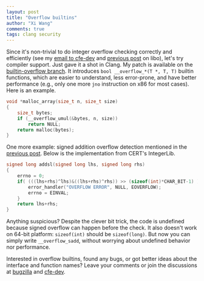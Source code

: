 ```yaml
---
layout: post
title: "Overflow builtins"
author: "Xi Wang"
comments: true
tags: clang security
---
```

Since it's non-trivial to do integer overflow checking correctly
and efficiently (see my
[email to cfe-dev](http://lists.cs.uiuc.edu/pipermail/cfe-dev/2012-March/020246.html)
and [previous post]({{page.previous.url}}) on libo),
let's try compiler support.  Just gave it a shot in Clang.
My patch is available on the
[builtin-overflow branch](https://github.com/xiw/clang/tree/builtin-overflow).
It introduces `bool __overflow_*(T *, T, T)` builtin functions,
which are easier to understand, less error-prone, and have better
performance (e.g., only one more `jno` instruction on x86 for most cases).
Here is an example.

``` c
void *malloc_array(size_t n, size_t size)
{
	size_t bytes;
	if (__overflow_umul(&bytes, n, size))
		return NULL;
	return malloc(bytes);
}
```

One more example: signed addition overflow detection mentioned
in the [previous post]({{page.previous.url}}).  Below is the
implementation from CERT's IntegerLib.

``` c
signed long addsl(signed long lhs, signed long rhs)
{
	errno = 0;
	if( (((lhs+rhs)^lhs)&((lhs+rhs)^rhs)) >> (sizeof(int)*CHAR_BIT-1) ) {
		error_handler("OVERFLOW ERROR", NULL, EOVERFLOW);
		errno = EINVAL;
	}
	return lhs+rhs;
}
```

Anything suspicious?  Despite the clever bit trick, the code is
undefined because signed overflow can happen before the check.
It also doesn't work on 64-bit platform: `sizeof(int)` should be
`sizeof(long)`.  But now you can simply write `__overflow_sadd`,
without worrying about undefined behavior nor performance.

Interested in overflow builtins, found any bugs,
or got better ideas about the interface and function names?
Leave your comments or join the discussions at
[bugzilla](http://llvm.org/bugs/show_bug.cgi?id=12290)
and [cfe-dev](http://lists.cs.uiuc.edu/pipermail/cfe-dev/2012-March/020246.html).
